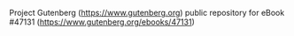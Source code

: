Project Gutenberg (https://www.gutenberg.org) public repository for eBook #47131 (https://www.gutenberg.org/ebooks/47131)
